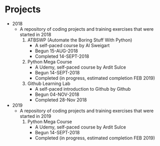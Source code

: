 # Projects 
 * 2018
    * A repository of coding projects and training exercises that were started in 2018
		1. ATBSWP (Automate the Boring Stuff With Python)
			* A self-paced course by Al Sweigart
			* Begun 15-AUG-2018
			* Completed 14-SEPT-2018		
		2. Python Mega Course
			* A Udemy, self-paced course by Ardit Sulce
			* Begun 14-SEPT-2018
			* Completed (in progress, estimated completion FEB 2019)
		3. Github Learning Lab
			* A self-paced introduction to Github by Github
			* Begun 04-NOV-2018
			* Completed 28-Nov 2018
* 2019
	* A repository of coding projects and training exercises that were started in 2019
		1. Python Mega Course
			* A Udemy, self-paced course by Ardit Sulce
			* Begun 14-SEPT-2018
			* Completed (in progress, estimated completion FEB 2019) 